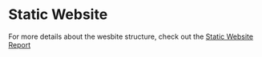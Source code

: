 # Static Website

For more details about the wesbite structure, check out the [Static Website Report](https://drive.google.com/file/d/18UkGyw2DPP0xp92SpMDiWdek2mCqVG6v/view?usp=drive_link)
